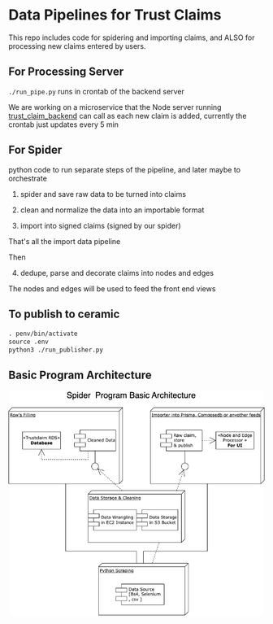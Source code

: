 
# Data Pipelines for Trust Claims

This repo includes code for spidering and importing claims, and ALSO for processing 
new claims entered by users.

## For Processing Server

`./run_pipe.py` runs in crontab of the backend server

We are working on a microservice that the Node server running [trust_claim_backend](https://github.com/Whats-Cookin/trust_claim_backend) can call as each new claim is added, currently the crontab just updates every 5 min

## For Spider

python code to run separate steps of the pipeline, and later maybe to orchestrate

1) spider and save raw data to be turned into claims

2) clean and normalize the data into an importable format

3) import into signed claims (signed by our spider)

That's all the import data pipeline

Then

4) dedupe, parse and decorate claims into nodes and edges

The nodes and edges will be used to feed the front end views

## To publish to ceramic

```
. penv/bin/activate
source .env
python3 ./run_publisher.py
```

## Basic Program Architecture
![Program Architecture](./spider-architecture.drawio.png)
